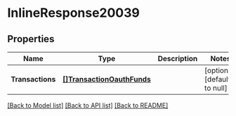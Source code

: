 # InlineResponse20039

## Properties
Name | Type | Description | Notes
------------ | ------------- | ------------- | -------------
**Transactions** | [**[]TransactionOauthFunds**](Transaction_oauth_funds.md) |  | [optional] [default to null]

[[Back to Model list]](../README.md#documentation-for-models) [[Back to API list]](../README.md#documentation-for-api-endpoints) [[Back to README]](../README.md)

